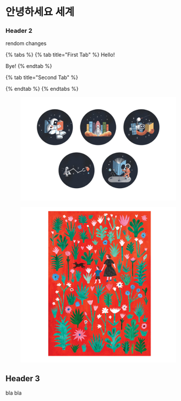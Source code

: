 # 안녕하세요 세계

### Header 2

rendom changes

{% tabs %}
{% tab title="First Tab" %}
Hello!

Bye!
{% endtab %}

{% tab title="Second Tab" %}

{% endtab %}
{% endtabs %}

<figure><img src=".gitbook/assets/Literati+2.jpeg" alt=""><figcaption></figcaption></figure>

<figure><img src=".gitbook/assets/GPF_web__18760.webp" alt=""><figcaption></figcaption></figure>

## Header 3



bla bla
